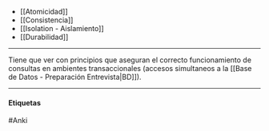 - [[Atomicidad]]
- [[Consistencia]]
- [[Isolation - Aislamiento]]
- [[Durabilidad]]
***
Tiene que ver con principios que aseguran el correcto funcionamiento de consultas en ambientes transaccionales (accesos simultaneos a la [[Base de Datos - Preparación Entrevista|BD]]).
***
#### Etiquetas
#Anki 

